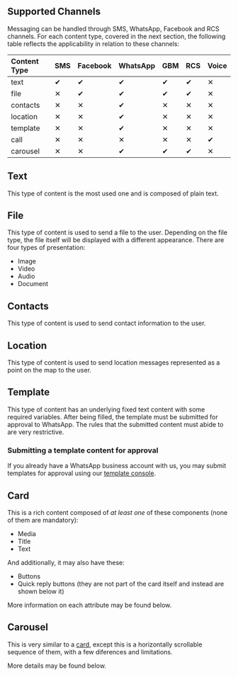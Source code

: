 ## Supported Channels

Messaging can be handled through SMS, WhatsApp, Facebook and RCS channels. For each content type, covered in the next section, the following table reflects the applicability in relation to these channels:

| Content Type | SMS      | Facebook | WhatsApp | GBM      | RCS      | Voice    |
|:-------------|:---------|:---------|:---------|:---------|:---------|:---------|
| text         | &#10004; | &#10004; | &#10004; | &#10004; | &#10004; | &#10005; |
| file         | &#10005; | &#10004; | &#10004; | &#10004; | &#10004; | &#10005; |
| contacts     | &#10005; | &#10005; | &#10004; | &#10005; | &#10005; | &#10005; |
| location     | &#10005; | &#10005; | &#10004; | &#10005; | &#10005; | &#10005; |
| template     | &#10005; | &#10005; | &#10004; | &#10005; | &#10005; | &#10005; |
| call         | &#10005; | &#10005; | &#10005; | &#10005; | &#10005; | &#10004; |
| carousel     | &#10005; | &#10005; | &#10004; | &#10004; | &#10004; | &#10005; |

## Text
This type of content is the most used one and is composed of plain text.

<SchemaDefinition schemaRef="#/components/schemas/content.text" showWriteOnly="true" />

## File
This type of content is used to send a file to the user. Depending on the file type, the file itself will be displayed with a different appearance. There are four types of presentation:
* Image
* Video
* Audio
* Document

<SchemaDefinition schemaRef="#/components/schemas/content.file" showWriteOnly="true" />

## Contacts
This type of content is used to send contact information to the user.

<SchemaDefinition schemaRef="#/components/schemas/content.contacts" showWriteOnly="true" />

## Location
This type of content is used to send location messages represented as a point on the map to the user.

<SchemaDefinition schemaRef="#/components/schemas/content.location" showWriteOnly="true" />

## Template
This type of content has an underlying fixed text content with some required variables. After being filled, the template must be submitted for approval to WhatsApp. The rules that the submitted content must abide to are very restrictive.

<SchemaDefinition schemaRef="#/components/schemas/content.template" showWriteOnly="true" />

### Submitting a template content for approval
If you already have a WhatsApp business account with us, you may submit templates for approval using our [template console](https://app.zenvia.com/home/templates).

## Card

This is a rich content composed of *at least one* of these components (none of them are mandatory):
* Media
* Title
* Text

And additionally, it may also have these:
* Buttons
* Quick reply buttons (they are not part of the card itself and instead are shown below it)

More information on each attribute may be found below.

<SchemaDefinition schemaRef="#/components/schemas/content.card" />

## Carousel

This is very similar to a [card](#section/Card), except this is a horizontally scrollable sequence of them, with a few diferences and limitations.

More details may be found below.

<SchemaDefinition schemaRef="#/components/schemas/content.carousel" />
